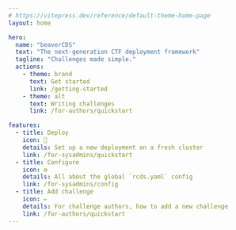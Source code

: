 ```yaml
---
# https://vitepress.dev/reference/default-theme-home-page
layout: home

hero:
  name: "beaverCDS"
  text: "The next-generation CTF deployment framework"
  tagline: "Challenges made simple."
  actions:
    - theme: brand
      text: Get started
      link: /getting-started
    - theme: alt
      text: Writing challenges
      link: /for-authors/quickstart

features:
  - title: Deploy
    icon: 🚀
    details: Set up a new deployment on a fresh cluster
    link: /for-sysadmins/quickstart
  - title: Configure
    icon: ⚙️
    details: All about the global `rcds.yaml` config
    link: /for-sysadmins/config
  - title: Add challenge
    icon: ✏️
    details: For challenge authors, how to add a new challenge
    link: /for-authors/quickstart
---
```

